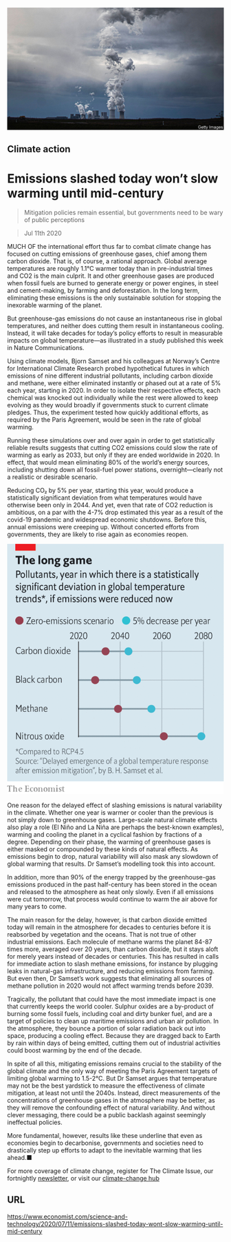 ![](./images/20200711_STP002_0.jpg)

## Climate action

# Emissions slashed today won’t slow warming until mid-century

> Mitigation policies remain essential, but governments need to be wary of public perceptions

> Jul 11th 2020

MUCH OF the international effort thus far to combat climate change has focused on cutting emissions of greenhouse gases, chief among them carbon dioxide. That is, of course, a rational approach. Global average temperatures are roughly 1.1°C warmer today than in pre-industrial times and CO2 is the main culprit. It and other greenhouse gases are produced when fossil fuels are burned to generate energy or power engines, in steel and cement-making, by farming and deforestation. In the long term, eliminating these emissions is the only sustainable solution for stopping the inexorable warming of the planet.

But greenhouse-gas emissions do not cause an instantaneous rise in global temperatures, and neither does cutting them result in instantaneous cooling. Instead, it will take decades for today’s policy efforts to result in measurable impacts on global temperature—as illustrated in a study published this week in Nature Communications.

Using climate models, Bjorn Samset and his colleagues at Norway’s Centre for International Climate Research probed hypothetical futures in which emissions of nine different industrial pollutants, including carbon dioxide and methane, were either eliminated instantly or phased out at a rate of 5% each year, starting in 2020. In order to isolate their respective effects, each chemical was knocked out individually while the rest were allowed to keep evolving as they would broadly if governments stuck to current climate pledges. Thus, the experiment tested how quickly additional efforts, as required by the Paris Agreement, would be seen in the rate of global warming.

Running these simulations over and over again in order to get statistically reliable results suggests that cutting CO2 emissions could slow the rate of warming as early as 2033, but only if they are ended worldwide in 2020. In effect, that would mean eliminating 80% of the world’s energy sources, including shutting down all fossil-fuel power stations, overnight—clearly not a realistic or desirable scenario.

Reducing CO₂ by 5% per year, starting this year, would produce a statistically significant deviation from what temperatures would have otherwise been only in 2044. And yet, even that rate of CO2 reduction is ambitious, on a par with the 4-7% drop estimated this year as a result of the covid-19 pandemic and widespread economic shutdowns. Before this, annual emissions were creeping up. Without concerted efforts from governments, they are likely to rise again as economies reopen.



![](./images/20200711_STC368.png)

One reason for the delayed effect of slashing emissions is natural variability in the climate. Whether one year is warmer or cooler than the previous is not simply down to greenhouse gases. Large-scale natural climate effects also play a role (El Niño and La Niña are perhaps the best-known examples), warming and cooling the planet in a cyclical fashion by fractions of a degree. Depending on their phase, the warming of greenhouse gases is either masked or compounded by these kinds of natural effects. As emissions begin to drop, natural variability will also mask any slowdown of global warming that results. Dr Samset’s modelling took this into account.

In addition, more than 90% of the energy trapped by the greenhouse-gas emissions produced in the past half-century has been stored in the ocean and released to the atmosphere as heat only slowly. Even if all emissions were cut tomorrow, that process would continue to warm the air above for many years to come.

The main reason for the delay, however, is that carbon dioxide emitted today will remain in the atmosphere for decades to centuries before it is reabsorbed by vegetation and the oceans. That is not true of other industrial emissions. Each molecule of methane warms the planet 84-87 times more, averaged over 20 years, than carbon dioxide, but it stays aloft for merely years instead of decades or centuries. This has resulted in calls for immediate action to slash methane emissions, for instance by plugging leaks in natural-gas infrastructure, and reducing emissions from farming. But even then, Dr Samset’s work suggests that eliminating all sources of methane pollution in 2020 would not affect warming trends before 2039.

Tragically, the pollutant that could have the most immediate impact is one that currently keeps the world cooler. Sulphur oxides are a by-product of burning some fossil fuels, including coal and dirty bunker fuel, and are a target of policies to clean up maritime emissions and urban air pollution. In the atmosphere, they bounce a portion of solar radiation back out into space, producing a cooling effect. Because they are dragged back to Earth by rain within days of being emitted, cutting them out of industrial activities could boost warming by the end of the decade.

In spite of all this, mitigating emissions remains crucial to the stability of the global climate and the only way of meeting the Paris Agreement targets of limiting global warming to 1.5-2°C. But Dr Samset argues that temperature may not be the best yardstick to measure the effectiveness of climate mitigation, at least not until the 2040s. Instead, direct measurements of the concentrations of greenhouse gases in the atmosphere may be better, as they will remove the confounding effect of natural variability. And without clever messaging, there could be a public backlash against seemingly ineffectual policies.

More fundamental, however, results like these underline that even as economies begin to decarbonise, governments and societies need to drastically step up efforts to adapt to the inevitable warming that lies ahead.■

For more coverage of climate change, register for The Climate Issue, our fortnightly [newsletter](https://www.economist.com//theclimateissue/), or visit our [climate-change hub](https://www.economist.com//news/2020/04/24/the-economists-coverage-of-climate-change)

## URL

https://www.economist.com/science-and-technology/2020/07/11/emissions-slashed-today-wont-slow-warming-until-mid-century
